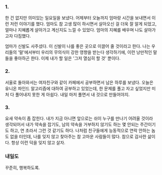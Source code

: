 ### 1.
한 건 없지만 의미있는 일요일을 보냈다. 어제부터 오늘까지 엄마랑 시간을 보내면서 이런 저런 이야기를 했다. 엄마도 참 고생 많이 하시면서 살아오신 걸 더욱 잘 알게 되었고, 얼마나 지혜롭게 살아가고 계신지도 느낄 수 있었다. 엄마의 지혜를 배우며 나도 살아가고자 다짐했다.

엄마가 신발도 사주셨다. 이 신발이 나를 좋은 곳으로 이끌어 줄 것이라고 한다. 나는 우리들의 '말'에서부터 우리의 무의식이 강한 영향을 받는다 생각하기에, 이런 낭만적인 말들을 좋아하곤 한다. 이제 내가 할 일은 '그저 열심히 할 것' 뿐이다.

### 2.
서울로 돌아와서는 여자친구와 같이 카페에서 공부하면서 남은 하루를 보냈다. 오늘은 유니온 파인드 알고리즘에 대하여 공부하고 있었는데, 한 문제를 풀고 자고 싶었지만 미처 다 풀어내지 못한 게 아쉽다. 내일 마저 풀면서 내 것으로 만들어야지.

### 3.
요새 약속이 좀 잡힌다.  내가 지금 아니면 앞으로는 쉬이 누구를 만나기 어려울 것이라 생각되어서 내가 약속을 잡기도, 남의 약속을 거부하지 않기도 하는 몇 안되는 주간이기도 하고, 연 초라서 그런 것 같기도 하다. 나처럼 친구들에게 능동적으로 연락 안하는 놈도 없을 터인데, 나를 잊지 않고 찾아주는 참 고마운 사람들이 많다. 참으로 감사한 삶이다. 항상 이런 덕을 잊지 않고 살자.

### 내일도
꾸준히, 행복하도록.

